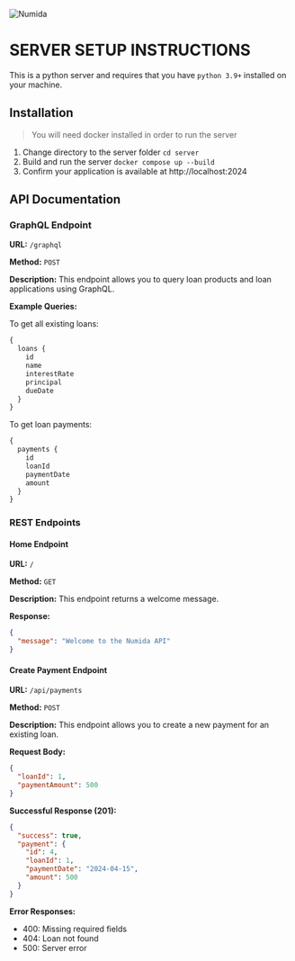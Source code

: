 ![Numida](./logo.numida.png)

# SERVER SETUP INSTRUCTIONS

This is a python server and requires that you have `python 3.9+` installed on your machine.

## Installation

> You will need docker installed in order to run the server

1. Change directory to the server folder `cd server`
2. Build and run the server `docker compose up --build`
3. Confirm your application is available at http://localhost:2024

## API Documentation

### GraphQL Endpoint

**URL:** `/graphql`

**Method:** `POST`

**Description:** This endpoint allows you to query loan products and loan applications using GraphQL.

**Example Queries:**

To get all existing loans:

```graphql
{
  loans {
    id
    name
    interestRate
    principal
    dueDate
  }
}
```

To get loan payments:

```graphql
{
  payments {
    id
    loanId
    paymentDate
    amount
  }
}
```

### REST Endpoints

#### Home Endpoint

**URL:** `/`

**Method:** `GET`

**Description:** This endpoint returns a welcome message.

**Response:**

```json
{
  "message": "Welcome to the Numida API"
}
```

#### Create Payment Endpoint

**URL:** `/api/payments`

**Method:** `POST`

**Description:** This endpoint allows you to create a new payment for an existing loan.

**Request Body:**

```json
{
  "loanId": 1,
  "paymentAmount": 500
}
```

**Successful Response (201):**

```json
{
  "success": true,
  "payment": {
    "id": 4,
    "loanId": 1,
    "paymentDate": "2024-04-15",
    "amount": 500
  }
}
```

**Error Responses:**
- 400: Missing required fields
- 404: Loan not found
- 500: Server error
